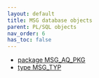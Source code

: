 ```yaml
---
layout: default
title: MSG database objects
parent: PL/SQL objects
nav_order: 6
has_toc: false
---
```

- [package MSG_AQ_PKG](R__09.PACKAGE_SPEC.MSG_AQ_PKG.html)
- [type MSG_TYP](02.TYPE_SPEC.MSG_TYP.html)


